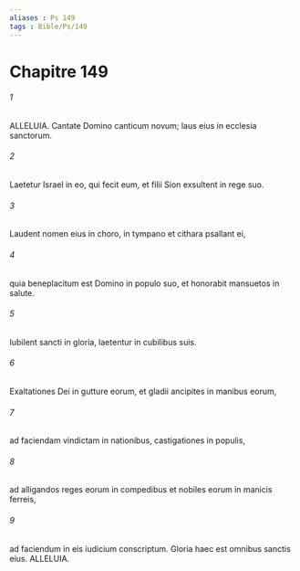 ```yaml
---
aliases : Ps 149
tags : Bible/Ps/149
---
```


# Chapitre 149

###### 1
ALLELUIA. Cantate Domino canticum novum; laus eius in ecclesia sanctorum.
###### 2
Laetetur Israel in eo, qui fecit eum, et filii Sion exsultent in rege suo.
###### 3
Laudent nomen eius in choro, in tympano et cithara psallant ei,
###### 4
quia beneplacitum est Domino in populo suo, et honorabit mansuetos in salute.
###### 5
Iubilent sancti in gloria, laetentur in cubilibus suis.
###### 6
Exaltationes Dei in gutture eorum, et gladii ancipites in manibus eorum,
###### 7
ad faciendam vindictam in nationibus, castigationes in populis,
###### 8
ad alligandos reges eorum in compedibus et nobiles eorum in manicis ferreis,
###### 9
ad faciendum in eis iudicium conscriptum. Gloria haec est omnibus sanctis eius. ALLELUIA.

